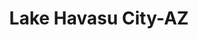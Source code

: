 ---
title: Lake Havasu City-AZ
slug: lake-havasu-city-az
f_state:
- cms/state/arizona.md
f_locations:
- cms/payday-loan/advance-america-2966.md
- cms/payday-loan/advance-america-2995.md
- cms/payday-loan/check-advance-10387.md
- cms/payday-loan/check-into-cash-12948.md
- cms/payday-loan/check-into-cash-of-az-inc-13236.md
- cms/payday-loan/checkmate-14394.md
- cms/payday-loan/checkmate-14395.md
updated-on: '2024-05-30T13:41:28.615Z'
created-on: '2024-05-30T13:41:28.615Z'
published-on: '2024-05-30T13:54:32.469Z'
f_city: Lake Havasu City
layout: '[city].html'
tags: city
---